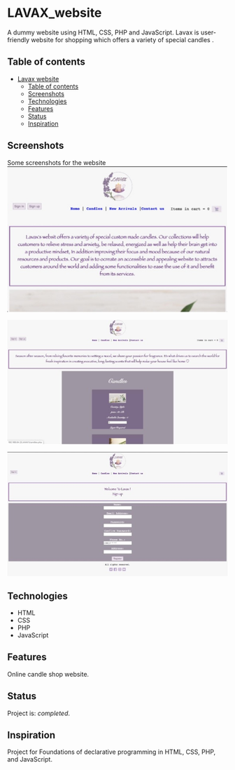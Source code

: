 # LAVAX_website
A dummy website using HTML, CSS, PHP and JavaScript.  Lavax is user-friendly website for shopping which offers a variety of special candles .

## Table of contents
- [Lavax website](#LAVAX_website)
  - [Table of contents](#table-of-contents)
  - [Screenshots](#screenshots)
  - [Technologies](#technologies)
  - [Features](#features)
  - [Status](#status)
  - [Inspiration](#inspiration)

## Screenshots
Some screenshots for the website
![Example screenshot](ex1.jpg)

![Example screenshot](ex2.jpg)

![Example screenshot](ex3.jpg)

## Technologies
* HTML
* CSS
* PHP
* JavaScript

## Features
Online candle shop website.
## Status
Project is: _completed_.

## Inspiration
Project for Foundations of declarative programming in HTML, CSS, PHP, and JavaScript.
